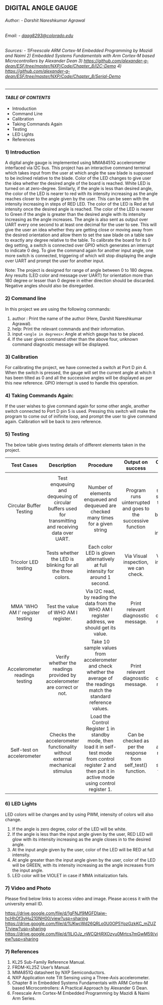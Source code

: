 ## DIGITAL ANGLE GAUGE

###### Author: - Darshit Nareshkumar Agrawal
###### Email: - daag8293@colorado.edu
###### Sources: - 1)Freescale ARM Cortex-M Embedded Programming by Mazidi and Naimi 2) Embedded Systems Fundamentals with Arm Cortex-M based Microcontrollers by Alexander Dean 3) https://github.com/alexander-g-dean/ESF/tree/master/NXP/Code/Chapter_8/I2C-Demo  4) https://github.com/alexander-g-dean/ESF/tree/master/NXP/Code/Chapter_8/Serial-Demo       
                  
---

#### _TABLE OF CONTENTS_
- Introduction
- Command Line
- Calibration
- Taking Commands Again
- Testing
- LED Lights
- References

### 1) Introduction
A digital angle gauge is implemented using MMA8451Q accelerometer interfaced via I2C bus. This project has an interactive command terminal which takes input from the user at which angle the saw blade is supposed to be inclined relative to the blade. Color of the LED changes to give user the idea whether the desired angle of the board is reached. White LED is turned on at zero-degree. Similarly, if the angle is less than desired angle, the color of the LED is nearer to red with its intensity increasing as the angle reaches closer to the angle given by the user. This can be seen with the intensity increasing in steps of RED LED. The color of the LED is Red at full intensity once the desired angle is reached. The color of the LED is nearer to Green if the angle is greater than the desired angle with its intensity increasing as the angle increases. The angle is also sent as output over UART every one second to at least one decimal for the user to see. This will give the user an idea whether they are getting close or moving away from the desired orientation and allow them to set the saw blade on a table saw to exactly any degree relative to the table. To calibrate the board for its 0 deg setting, a switch is connected over GPIO which generates an interrupt to indicate 0 deg. To give the command again for another input angle, one more switch is connected, triggering of which will stop displaying the angle over UART and prompt the user for another input. 

Note: The project is designed for range of angle between 0 to 180 degree. Any results (LED color and message over UART) for orientation more than 180 degree or lesser than 0 degree in either direction should be discarded. Negative angles should also be disregarded.

### 2) Command line
In this project we are using the following commands: 
1) author : Print the name of the author (Here, Darshit Nareshkumar Agrawal).
2) help: Print the relevant commands and their information.
3) input `<angle in degrees>`: Angle at which gauge has to be placed.
4) If the user gives command other than the above four, unknown command diagnostic message will be displayed.

### 3) Calibration
For calibrating the project, we have connected a switch at Port D pin 4. When the switch is pressed, the gauge will set the current angle at which it has been tilted as 0 and all the successive angles will be displayed as per this new reference. GPIO interrupt is used to handle this operation.

### 4) Taking Commands Again: 
If the user wishes to give command again for some other angle, another switch connected to Port D pin 5 is used. Pressing this switch will make the program to come out of inifinite loop, and prompt the user to give command again. Calibration will be back to zero reference. 

### 5) Testing
The below table gives testing details of different elements taken in the project.

|           Test   Cases          |                                                Description                                               |                                                                             Procedure                                                                            |                       Output on   success                       |                                     Output on   Failure                                    |
|:-------------------------------:|:--------------------------------------------------------------------------------------------------------:|:----------------------------------------------------------------------------------------------------------------------------------------------------------------:|:---------------------------------------------------------------:|:------------------------------------------------------------------------------------------:|
|                                 |                                                                                                          |                                                                                                                                                                  |                                                                 |                                                                                            |
|    Circular   Buffer Testing    | Test enqueuing and dequeuing of circular buffers used for transmitting and receiving data over UART.     |                                       Number of elements enqueued and dequeued are checked many times for a given string                                         | Program runs uinterrupted and goes to the successive function   | Program stops and shows the test case that has been failed through assert instruction.     |
|      Tricolor LED   testing     |                       Tests whether the LED is blinking for all the three colors.                        |                                                 Each color LED is glown alternatively at full intensity for around 1 second.                                     |              Via Visual inspection, we can check.               |                           Via Visual inspection, we can check.                             |
| MMA 'WHO AM I' register testing |                                  Test the value of WHO AM I register.                                    |                                Via I2C read, by reading the data from the WHO AM I register address, we should get its value.                                    |              Print relevant diagnosstic message.                |                            Print relevant diagnostic message.                              |
|  Accelerometer readings testing |                Verify whether the readings provided by accelerometer are correct or not.                 |                  Take 10 sample values from accelerometer and check whether the average of the readings match the standard reference values.                     |              Print relevant diagnosstic message.                |                            Print relevant diagnostic message.                              |
|    Self-test on accelerometer   |               Checks the accelerometer functionality without external mechanical stimulus                | Load the Control Register 1 in standby mode, then load it in self-test mode from control register 2 and then put it in active mode using control register 1.     | Can be checked as per the response from self_test() function.   |               Can be checked as per the response from self_test() function.                |

### 6) LED Lights
LED colors will be changes and by using PWM, intensity of colors will also change.
1) If the angle is zero degree, color of the LED will be white.
2) If the angle is less than the input angle given by the user, RED LED will glow with its intensity increasing as the angle closes in to the desired angle.
3) At the input angle given by the user, color of the LED will be RED at full intensity.
4) At  angle greater than the input angle given by the user, color of the LED will be GREEN, with its intensity increasing as the angle increases from the input angle.
5) LED color will be VIOLET in case if MMA initialization fails.

### 7) Video and Photo
Please find below links to access video and image. Please access it with the university email ID.

https://drive.google.com/file/d/1gFNJf9MGFDIajw-hcHhOf3vHu210NH00/view?usp=sharing
https://drive.google.com/file/d/1UKwcWd26QRLo0U0OP5YpzGzkKC_mZUZT/view?usp=sharing
https://drive.google.com/file/d/1ILiOJz_nWCQHjRXOzyu0Mrtcs7mGwM59/view?usp=sharing

### 7) References
1)	KL25 Sub-Family Reference Manual.
2)	FRDM-KL25Z User’s Manual.
3)	MMA851Q datasheet by NXP Semiconductors.
4)	NXP Application note Tilt Sensing using a Three-Axis accelerometer.
5)	Chapter 8 in Embedded Systems Fundamentals with ARM Cortex-M based Microcontrollers: A Practical Approach by Alexander G Dean.
6)	Freescale Arm Cortex-M Embedded Programming by Mazidi & Naimi Arm Series.

